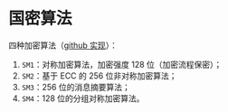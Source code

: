# 国密算法

四种加密算法（[github 实现](https://github.com/duanhongyi/gmssl%3E)）：

1. `SM1`：对称加密算法，加密强度 128 位（加密流程保密）；
2. `SM2`：基于 ECC 的 256 位非对称加密算法；
3. `SM3`：256 位的消息摘要算法；
4. `SM4`：128 位的分组对称加密算法。
